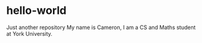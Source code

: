 # hello-world
Just another repository
My name is Cameron, I am a CS and Maths student at York University. 
